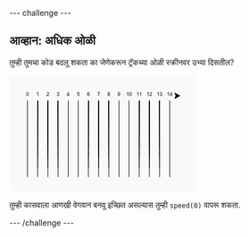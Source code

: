 --- challenge ---

## आव्हान: अधिक ओळी

तुम्ही तुमचा कोड बदलू शकता का जेणेकरून ट्रॅकच्या ओळी स्क्रीनवर उभ्या दिसतील?

![screenshot](images/race-challenge1.png)

तुम्ही कासवाला आणखी वेगवान बनवू इच्छित असल्यास तुम्ही `speed(0)` वापरू शकता.

--- /challenge ---